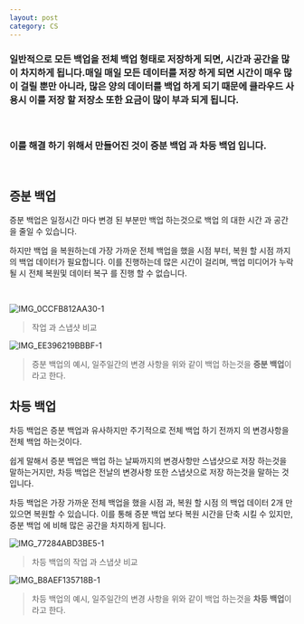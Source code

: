 ```yaml
---
layout: post
category: CS
---
```


### 일반적으로 모든 백업을 **전체 백업** 형태로 저장하게 되면, 시간과 공간을 많이 차지하게 됩니다.매일 매일 모든 데이터를 저장 하게 되면 시간이 매우 많이 걸릴 뿐만 아니라, 많은 양의 데이터를 백업 하게 되기 때문에 클라우드 사용시 이를 저장 할 저장소 또한 요금이 많이 부과 되게 됩니다.

</br>

### 이를 해결 하기 위해서 만들어진 것이 **증분 백업** 과 **차등 백업** 입니다.
</br>

## 증분 백업

증분 백업은 일정시간 마다 변경 된 부분만 백업 하는것으로 
백업 의 대한 시간 과 공간을 줄일 수 있습니다.

하지만 백업 을 복원하는데 가장 가까운 전체 백업을 했을 시점 부터, 복원 할 시점 까지의 백업 데이터가 필요합니다. 이를 진행하는데 많은 시간이 걸리며, 백업 미디어가 누락될 시 전체 복원및 데이터 복구 를 진행 할 수 없습니다.


</br>

![IMG_0CCFB812AA30-1](https://user-images.githubusercontent.com/69895368/214492046-9f46e4f8-f49f-4db7-92e1-5421facb3ba2.jpeg)
> 작업 과 스냅샷 비교

![IMG_EE396219BBBF-1](https://user-images.githubusercontent.com/69895368/214492055-52220523-5dbf-4c74-a782-653a1417c2ef.jpeg)
> 증분 백업의 예시, 일주일간의 변경 사항을 위와 같이 백업 하는것을 **증분 백업**이라고 한다.

## 차등 백업

차등 백업은 증분 백업과 유사하지만 주기적으로 전체 백업 하기 전까지 의 변경사항을 전체 백업 하는것이다.

쉽게 말해서 증분 백업은 백업 하는 날짜까지의 변경사항만 스냅샷으로 저장 하는것을 말하는거지만, 차등 백업은 전날의 변경사항 또한 스냅샷으로 저장 하는것을 말하는 것 입니다.

차등 백업은 가장 가까운 전체 백업을 했을 시점 과, 복원 할 시점 의 백업 데이터 2개 만 있으면 복원할 수 있습니다. 이를 통해 증분 백업 보다 복원 시간을 단축 시킬 수 있지만, 증분 백업 에 비해 많은 공간을 차지하게 됩니다.

![IMG_77284ABD3BE5-1](https://user-images.githubusercontent.com/69895368/214492052-03571e35-dbe8-442f-99d9-4496581ce935.jpeg)
> 차등 백업의 작업 과 스냅샷 비교

![IMG_B8AEF135718B-1](https://user-images.githubusercontent.com/69895368/214492053-ac5a7066-3a00-4e87-96d4-b976f19a1b48.jpeg)
> 차등 백업의 예시, 일주일간의 변경 사항을 위와 같이 백업 하는것을 **차등 백업**이라고 한다.
